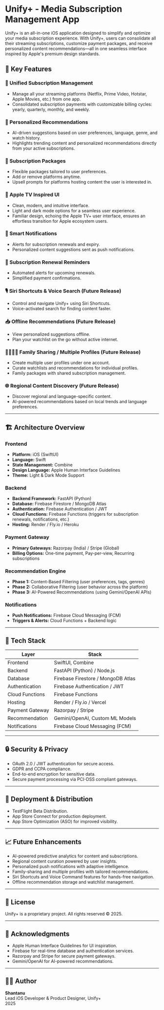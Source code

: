 # Unify+ - Media Subscription Management App

Unify+ is an all-in-one iOS application designed to simplify and optimize your media subscription experience. With Unify+, users can consolidate all their streaming subscriptions, customize payment packages, and receive personalized content recommendations—all in one seamless interface inspired by Apple's premium design standards.

## 🚀 Key Features

### 🔗 Unified Subscription Management
- Manage all your streaming platforms (Netflix, Prime Video, Hotstar, Apple Movies, etc.) from one app.
- Consolidated subscription payments with customizable billing cycles: yearly, quarterly, monthly, and weekly.

### 🎯 Personalized Recommendations
- AI-driven suggestions based on user preferences, language, genre, and watch history.
- Highlights trending content and personalized recommendations directly from your active subscriptions.

### 💸 Subscription Packages
- Flexible packages tailored to user preferences.
- Add or remove platforms anytime.
- Upsell prompts for platforms hosting content the user is interested in.

### 📱 Apple TV Inspired UI
- Clean, modern, and intuitive interface.
- Light and dark mode options for a seamless user experience.
- Familiar design, echoing the Apple TV+ user interface, ensures an effortless transition for Apple ecosystem users.

### 🔔 Smart Notifications
- Alerts for subscription renewals and expiry.
- Personalized content suggestions sent as push notifications.

### 📅 Subscription Renewal Reminders
- Automated alerts for upcoming renewals.
- Simplified payment confirmations.

### 🎙️ Siri Shortcuts & Voice Search (Future Release)
- Control and navigate Unify+ using Siri Shortcuts.
- Voice-activated search for finding content faster.

### 📥 Offline Recommendations (Future Release)
- View personalized suggestions offline.
- Plan your watchlist on the go without active internet.

### 👨‍👩‍👧‍👦 Family Sharing / Multiple Profiles (Future Release)
- Create multiple user profiles under one account.
- Curate watchlists and recommendations for individual profiles.
- Family packages with shared subscription management.

### 🌐 Regional Content Discovery (Future Release)
- Discover regional and language-specific content.
- AI-powered recommendations based on local trends and language preferences.

---

## 🏗️ Architecture Overview

### Frontend
- **Platform:** iOS (SwiftUI)
- **Language:** Swift
- **State Management:** Combine
- **Design Language:** Apple Human Interface Guidelines
- **Theme:** Light & Dark Mode Support

### Backend
- **Backend Framework:** FastAPI (Python)
- **Database:** Firebase Firestore / MongoDB Atlas
- **Authentication:** Firebase Authentication / JWT
- **Cloud Functions:** Firebase Functions (triggers for subscription renewals, notifications, etc.)
- **Hosting:** Render / Fly.io / Heroku

### Payment Gateway
- **Primary Gateways:** Razorpay (India) / Stripe (Global)
- **Billing Options:** One-time payment, Pay-per-view, Recurring subscriptions

### Recommendation Engine
- **Phase 1:** Content-Based Filtering (user preferences, tags, genres)
- **Phase 2:** Collaborative Filtering (user behavior across the platform)
- **Phase 3:** AI-Powered Recommendations (using Gemini/OpenAI APIs)

### Notifications
- **Push Notifications:** Firebase Cloud Messaging (FCM)
- **Triggers & Alerts:** Cloud Functions + Backend logic

---

## 🧰 Tech Stack

| Layer             | Stack                       |
|-------------------|-----------------------------|
| Frontend          | SwiftUI, Combine            |
| Backend           | FastAPI (Python) / Node.js  |
| Database          | Firebase Firestore / MongoDB Atlas |
| Authentication    | Firebase Authentication / JWT |
| Cloud Functions   | Firebase Functions          |
| Hosting           | Render / Fly.io / Vercel    |
| Payment Gateway   | Razorpay / Stripe           |
| Recommendation    | Gemini/OpenAI, Custom ML Models |
| Notifications     | Firebase Cloud Messaging (FCM) |

---

## 🔒 Security & Privacy
- OAuth 2.0 / JWT authentication for secure access.
- GDPR and CCPA compliance.
- End-to-end encryption for sensitive data.
- Secure payment processing via PCI-DSS compliant gateways.

---

## 🚀 Deployment & Distribution
- TestFlight Beta Distribution.
- App Store Connect for production deployment.
- App Store Optimization (ASO) for improved visibility.

---

## 📈 Future Enhancements
- AI-powered predictive analytics for content and subscriptions.
- Regional content curation powered by user insights.
- Personalized push notifications with adaptive intelligence.
- Family-sharing and multiple profiles with tailored recommendations.
- Siri Shortcuts and Voice Command features for hands-free navigation.
- Offline recommendation storage and watchlist management.

---

## 📄 License
Unify+ is a proprietary project. All rights reserved © 2025.

---

## 🙌 Acknowledgments
- Apple Human Interface Guidelines for UI inspiration.
- Firebase for real-time database and authentication services.
- Razorpay and Stripe for secure payment gateways.
- Gemini/OpenAI for AI-powered recommendations.

---

## 👨‍💻 Author
**Shantanu**  
Lead iOS Developer & Product Designer, Unify+  
2025

